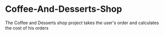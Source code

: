 # Coffee-And-Desserts-Shop
The Coffee and Desserts shop project takes the user's order and calculates the cost of his orders
